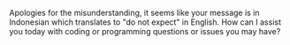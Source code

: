 Apologies for the misunderstanding, it seems like your message is in Indonesian which translates to "do not expect" in English. How can I assist you today with coding or programming questions or issues you may have?